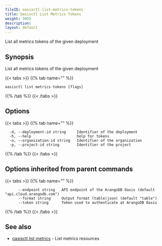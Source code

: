 ```yaml
---
fileID: oasisctl-list-metrics-tokens
title: Oasisctl List Metrics Tokens
weight: 3055
description: 
layout: default
---
```

List all metrics tokens of the given deployment

## Synopsis

List all metrics tokens of the given deployment

{{< tabs >}}
{{% tab name="" %}}
```
oasisctl list metrics tokens [flags]
```
{{% /tab %}}
{{< /tabs >}}

## Options

{{< tabs >}}
{{% tab name="" %}}
```
  -d, --deployment-id string     Identifier of the deployment
  -h, --help                     help for tokens
  -o, --organization-id string   Identifier of the organization
  -p, --project-id string        Identifier of the project
```
{{% /tab %}}
{{< /tabs >}}

## Options inherited from parent commands

{{< tabs >}}
{{% tab name="" %}}
```
      --endpoint string   API endpoint of the ArangoDB Oasis (default "api.cloud.arangodb.com")
      --format string     Output format (table|json) (default "table")
      --token string      Token used to authenticate at ArangoDB Oasis
```
{{% /tab %}}
{{< /tabs >}}

## See also

* [oasisctl list metrics](oasisctl-list-metrics)	 - List metrics resources


